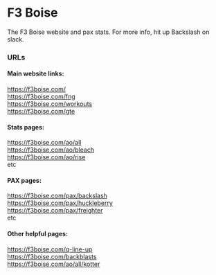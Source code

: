 # F3 Boise
The F3 Boise website and pax stats. For more info, hit up Backslash on slack.

### URLs
#### Main website links: 
https://f3boise.com/  
https://f3boise.com/fng  
https://f3boise.com/workouts  
https://f3boise.com/gte  

#### Stats pages: 
https://f3boise.com/ao/all  
https://f3boise.com/ao/bleach  
https://f3boise.com/ao/rise  
etc

#### PAX pages:
https://f3boise.com/pax/backslash  
https://f3boise.com/pax/huckleberry  
https://f3boise.com/pax/freighter  
etc

#### Other helpful pages:
https://f3boise.com/q-line-up  
https://f3boise.com/backblasts  
https://f3boise.com/ao/all/kotter  
